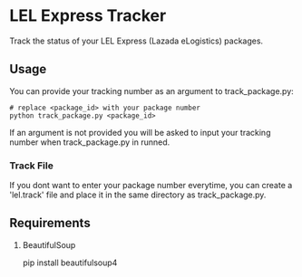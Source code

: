 # LEL Express Tracker

Track the status of your LEL Express (Lazada eLogistics) packages.

## Usage

You can provide your tracking number as an argument to track_package.py:

    # replace <package_id> with your package number
    python track_package.py <package_id>

If an argument is not provided you will be asked to input your tracking number
when track_package.py in runned.

### Track File
If you dont want to enter your package number everytime, you can create a 'lel.track' file
and place it in the same directory as track_package.py.

## Requirements

1. BeautifulSoup

    pip install beautifulsoup4